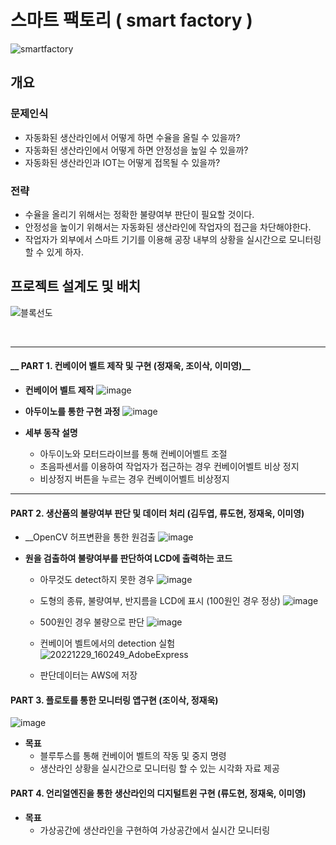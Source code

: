 # 스마트 팩토리 ( smart factory )
![smartfactory](https://user-images.githubusercontent.com/110883172/210024375-fc7a94e9-afea-4a4e-bf34-c167016dacc8.png)


## 개요
### 문제인식
- 자동화된 생산라인에서 어떻게 하면 수율을 올릴 수 있을까?
- 자동화된 생산라인에서 어떻게 하면 안정성을 높일 수 있을까?
- 자동화된 생산라인과 IOT는 어떻게 접목될 수 있을까?


### 전략
- 수율을 올리기 위해서는 정확한 불량여부 판단이 필요할 것이다.
- 안정성을 높이기 위해서는 자동화된 생산라인에 작업자의 접근을 차단해야한다.
- 작업자가 외부에서 스마트 기기를 이용해 공장 내부의 상황을 실시간으로 모니터링 할 수 있게 하자.


## 프로젝트 설계도 및 배치
![블록선도](https://user-images.githubusercontent.com/110883172/210024398-f8201f95-e5db-4bad-a5c7-2be502916bed.png)

</br>

-------

#### __ PART 1. 컨베이어 벨트 제작 및 구현 (정재욱, 조이삭, 이미영)__

- __컨베이어 벨트 제작__
![image](https://user-images.githubusercontent.com/110883172/210024853-8f2cd202-db46-435d-8ff9-c8b6071170ff.png)

- __아두이노를 통한 구현 과정__
![image](https://user-images.githubusercontent.com/110883172/210024957-d39deb3f-3cae-439f-afb8-d2194a50f105.png)


- __세부 동작 설명__
  - 아두이노와 모터드라이브를 통해 컨베이어벨트 조절
  - 초음파센서를 이용하여 작업자가 접근하는 경우 컨베이어벨트 비상 정지
  - 비상정지 버튼을 누르는 경우 컨베이어벨트 비상정지

------

#### PART 2. 생산품의 불량여부 판단 및 데이터 처리 (김두엽, 류도현, 정재욱, 이미영)

- __OpenCV 허프변환을 통한 원검출 
![image](https://user-images.githubusercontent.com/110883172/210025302-9d2c4a95-28b3-4ba2-8281-3070f7a806d5.png)


- __원을 검출하여 불량여부를 판단하여 LCD에 출력하는 코드__
  - 아무것도 detect하지 못한 경우
![image](https://user-images.githubusercontent.com/110883172/210025515-d03b7048-abc9-4d81-a730-8ba54c58725a.png)

  - 도형의 종류, 불량여부, 반지름을 LCD에 표시 (100원인 경우 정상)
![image](https://user-images.githubusercontent.com/110883172/210025647-1f08647d-9336-4a2a-9b81-53e454ce846e.png)

  - 500원인 경우 불량으로 판단
![image](https://user-images.githubusercontent.com/110883172/210025666-1cc47ecb-6340-437b-94d5-3d9c870d2431.png)

  - 컨베이어 벨트에서의 detection 실험
  ![20221229_160249_AdobeExpress](https://user-images.githubusercontent.com/110883172/210025770-25e307ee-be0a-4042-a48b-423a29842805.gif)
  
  
  - 판단데이터는 AWS에 저장


#### PART 3. 플로토를 통한 모니터링 앱구현 (조이삭, 정재욱)
![image](https://user-images.githubusercontent.com/110883172/210025846-926cf4e9-80f4-4ed4-a679-ada67d88445d.png)

- __목표__
  - 블루투스를 통해 컨베이어 벨트의 작동 및 중지 명령
  - 생산라인 상황을 실시간으로 모니터링 할 수 있는 시각화 자료 제공


#### PART 4. 언리얼엔진을 통한 생산라인의 디지털트윈 구현  (류도현, 정재욱, 이미영)

- __목표__
  - 가상공간에 생산라인을 구현하여 가상공간에서 실시간 모니터링








